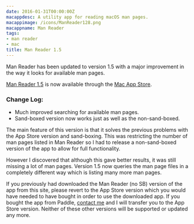 ```yaml
---
date: 2016-01-31T00:00:00Z
macappdesc: A utility app for reading macOS man pages.
macappimage: /icons/ManReader128.png
macappname: Man Reader
tags:
- man reader
- mac
title: Man Reader 1.5
---
```


Man Reader has been updated to version 1.5 with a major improvement in the way
it looks for available man pages.

[Man Reader 1.5][1] is now available through the [Mac App Store][2].

### Change Log:

* Much improved searching for available man pages.
* Sand-boxed version now works just as well as the non-sand-boxed.

The main feature of this version is that it solves the previous problems with
the App Store version and sand-boxing. This was restricting the number of man
pages listed in Man Reader so I had to release a non-sand-boxed version of the
app to allow for full functionality.

However I discovered that although this gave better results, it was still
missing a lot of man pages. Version 1.5 now queries the man page files in a
completely different way which is listing many more man pages.

If you previously had downloaded the Man Reader (no SB) version of the app from
this site, please revert to the App Store version which you would have needed to
have bought in order to use the downloaded app. If you bought the app from
Paddle, [contact me][3] and I will transfer you to the App Store version.
Neither of these other versions will be supported or updated any more.

[1]: /manreader/
[2]: http://itunes.apple.com/app/man-reader/id522583774?mt=12
[3]: mailto:sarah@troz.net?subject=Man%20Reader%20transfer%20to%20App%20Store
